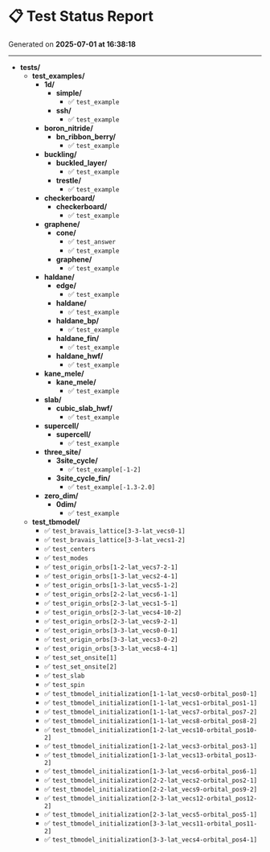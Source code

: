 # 📋 Test Status Report

Generated on **2025-07-01 at 16:38:18**

---

- **tests/**
  - **test_examples/**
    - **1d/**
      - **simple/**
        - ✅ `test_example`
      - **ssh/**
        - ✅ `test_example`
    - **boron_nitride/**
      - **bn_ribbon_berry/**
        - ✅ `test_example`
    - **buckling/**
      - **buckled_layer/**
        - ✅ `test_example`
      - **trestle/**
        - ✅ `test_example`
    - **checkerboard/**
      - **checkerboard/**
        - ✅ `test_example`
    - **graphene/**
      - **cone/**
        - ✅ `test_answer`
        - ✅ `test_example`
      - **graphene/**
        - ✅ `test_example`
    - **haldane/**
      - **edge/**
        - ✅ `test_example`
      - **haldane/**
        - ✅ `test_example`
      - **haldane_bp/**
        - ✅ `test_example`
      - **haldane_fin/**
        - ✅ `test_example`
      - **haldane_hwf/**
        - ✅ `test_example`
    - **kane_mele/**
      - **kane_mele/**
        - ✅ `test_example`
    - **slab/**
      - **cubic_slab_hwf/**
        - ✅ `test_example`
    - **supercell/**
      - **supercell/**
        - ✅ `test_example`
    - **three_site/**
      - **3site_cycle/**
        - ✅ `test_example[-1-2]`
      - **3site_cycle_fin/**
        - ✅ `test_example[-1.3-2.0]`
    - **zero_dim/**
      - **0dim/**
        - ✅ `test_example`
  - **test_tbmodel/**
    - ✅ `test_bravais_lattice[3-3-lat_vecs0-1]`
    - ✅ `test_bravais_lattice[3-3-lat_vecs1-2]`
    - ✅ `test_centers`
    - ✅ `test_modes`
    - ✅ `test_origin_orbs[1-2-lat_vecs7-2-1]`
    - ✅ `test_origin_orbs[1-3-lat_vecs2-4-1]`
    - ✅ `test_origin_orbs[1-3-lat_vecs5-1-2]`
    - ✅ `test_origin_orbs[2-2-lat_vecs6-1-1]`
    - ✅ `test_origin_orbs[2-3-lat_vecs1-5-1]`
    - ✅ `test_origin_orbs[2-3-lat_vecs4-10-2]`
    - ✅ `test_origin_orbs[2-3-lat_vecs9-2-1]`
    - ✅ `test_origin_orbs[3-3-lat_vecs0-0-1]`
    - ✅ `test_origin_orbs[3-3-lat_vecs3-0-2]`
    - ✅ `test_origin_orbs[3-3-lat_vecs8-4-1]`
    - ✅ `test_set_onsite[1]`
    - ✅ `test_set_onsite[2]`
    - ✅ `test_slab`
    - ✅ `test_spin`
    - ✅ `test_tbmodel_initialization[1-1-lat_vecs0-orbital_pos0-1]`
    - ✅ `test_tbmodel_initialization[1-1-lat_vecs1-orbital_pos1-1]`
    - ✅ `test_tbmodel_initialization[1-1-lat_vecs7-orbital_pos7-2]`
    - ✅ `test_tbmodel_initialization[1-1-lat_vecs8-orbital_pos8-2]`
    - ✅ `test_tbmodel_initialization[1-2-lat_vecs10-orbital_pos10-2]`
    - ✅ `test_tbmodel_initialization[1-2-lat_vecs3-orbital_pos3-1]`
    - ✅ `test_tbmodel_initialization[1-3-lat_vecs13-orbital_pos13-2]`
    - ✅ `test_tbmodel_initialization[1-3-lat_vecs6-orbital_pos6-1]`
    - ✅ `test_tbmodel_initialization[2-2-lat_vecs2-orbital_pos2-1]`
    - ✅ `test_tbmodel_initialization[2-2-lat_vecs9-orbital_pos9-2]`
    - ✅ `test_tbmodel_initialization[2-3-lat_vecs12-orbital_pos12-2]`
    - ✅ `test_tbmodel_initialization[2-3-lat_vecs5-orbital_pos5-1]`
    - ✅ `test_tbmodel_initialization[3-3-lat_vecs11-orbital_pos11-2]`
    - ✅ `test_tbmodel_initialization[3-3-lat_vecs4-orbital_pos4-1]`